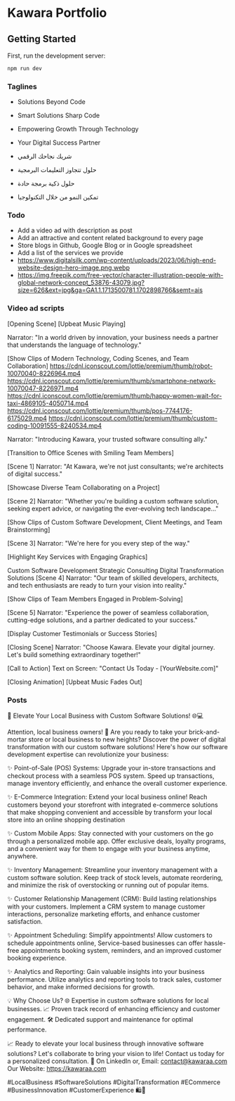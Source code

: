 # Kawara Portfolio

## Getting Started

First, run the development server:

```bash
npm run dev
```

### Taglines

- Solutions Beyond Code
- Smart Solutions Sharp Code
- Empowering Growth Through Technology
- Your Digital Success Partner

- شريك نجاحك الرقمي
- حلول تتجاوز التعليمات البرمجية
- حلول ذكية برمجة حادة
- تمكين النمو من خلال التكنولوجيا

### Todo

- Add a video ad with description as post
- Add an attractive and content related background to every page
- Store blogs in Github, Google Blog or in Google spreadsheet
- Add a list of the services we provide
- https://www.digitalsilk.com/wp-content/uploads/2023/06/high-end-website-design-hero-image.png.webp
- https://img.freepik.com/free-vector/character-illustration-people-with-global-network-concept_53876-43079.jpg?size=626&ext=jpg&ga=GA1.1.1713500781.1702898766&semt=ais

### Video ad scripts

[Opening Scene]
[Upbeat Music Playing]

Narrator: "In a world driven by innovation, your business needs a partner that understands the language of technology."

[Show Clips of Modern Technology, Coding Scenes, and Team Collaboration]
https://cdnl.iconscout.com/lottie/premium/thumb/robot-10070040-8226964.mp4
https://cdnl.iconscout.com/lottie/premium/thumb/smartphone-network-10070047-8226971.mp4
https://cdnl.iconscout.com/lottie/premium/thumb/happy-women-wait-for-taxi-4869105-4050714.mp4
https://cdnl.iconscout.com/lottie/premium/thumb/pos-7744176-6175029.mp4
https://cdnl.iconscout.com/lottie/premium/thumb/custom-coding-10091555-8240534.mp4

Narrator: "Introducing Kawara, your trusted software consulting ally."

[Transition to Office Scenes with Smiling Team Members]

[Scene 1]
Narrator: "At Kawara, we're not just consultants; we're architects of digital success."

[Showcase Diverse Team Collaborating on a Project]

[Scene 2]
Narrator: "Whether you're building a custom software solution, seeking expert advice, or navigating the ever-evolving tech landscape..."

[Show Clips of Custom Software Development, Client Meetings, and Team Brainstorming]

[Scene 3]
Narrator: "We're here for you every step of the way."

[Highlight Key Services with Engaging Graphics]

Custom Software Development
Strategic Consulting
Digital Transformation Solutions
[Scene 4]
Narrator: "Our team of skilled developers, architects, and tech enthusiasts are ready to turn your vision into reality."

[Show Clips of Team Members Engaged in Problem-Solving]

[Scene 5]
Narrator: "Experience the power of seamless collaboration, cutting-edge solutions, and a partner dedicated to your success."

[Display Customer Testimonials or Success Stories]

[Closing Scene]
Narrator: "Choose Kawara. Elevate your digital journey. Let's build something extraordinary together!"

[Call to Action]
Text on Screen: "Contact Us Today - [YourWebsite.com]"

[Closing Animation]
[Upbeat Music Fades Out]

### Posts

🚀 Elevate Your Local Business with Custom Software Solutions! 🌐💻

Attention, local business owners! 🌟 Are you ready to take your brick-and-mortar store or local business to new heights? Discover the power of digital transformation with our custom software solutions!
Here's how our software development expertise can revolutionize your business:

✨ Point-of-Sale (POS) Systems:
Upgrade your in-store transactions and checkout process with a seamless POS system. Speed up transactions, manage inventory efficiently, and enhance the overall customer experience.

✨ E-Commerce Integration:
Extend your local business online! Reach customers beyond your storefront with integrated e-commerce solutions that make shopping convenient and accessible by transform your local store into an online shopping destination

✨ Custom Mobile Apps:
Stay connected with your customers on the go through a personalized mobile app. Offer exclusive deals, loyalty programs, and a convenient way for them to engage with your business anytime, anywhere.

✨ Inventory Management:
Streamline your inventory management with a custom software solution. Keep track of stock levels, automate reordering, and minimize the risk of overstocking or running out of popular items.

✨ Customer Relationship Management (CRM):
Build lasting relationships with your customers. Implement a CRM system to manage customer interactions, personalize marketing efforts, and enhance customer satisfaction.

✨ Appointment Scheduling:
Simplify appointments! Allow customers to schedule appointments online, Service-based businesses can offer hassle-free appointments booking system, reminders, and an improved customer booking experience.

✨ Analytics and Reporting:
Gain valuable insights into your business performance. Utilize analytics and reporting tools to track sales, customer behavior, and make informed decisions for growth.

💡 Why Choose Us?
🌐 Expertise in custom software solutions for local businesses.
📈 Proven track record of enhancing efficiency and customer engagement.
🛠️ Dedicated support and maintenance for optimal performance.

📈 Ready to elevate your local business through innovative software solutions? Let's collaborate to bring your vision to life! Contact us today for a personalized consultation. 🌟
On LinkedIn or,
Email: contact@kawaraa.com
Our Website: https://kawaraa.com

#LocalBusiness #SoftwareSolutions #DigitalTransformation #ECommerce #BusinessInnovation #CustomerExperience 🛍️📱
